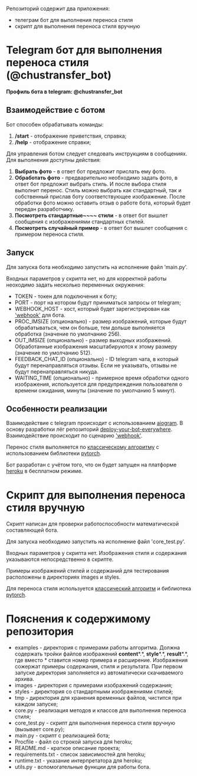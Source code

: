 Репозиторий содержит два приложения:
* телеграм бот для выполнения переноса стиля
* скрипт для выполнения переноса стиля вручную

# Telegram бот для выполнения переноса стиля (@chustransfer_bot) 
**Профиль бота в telegram: @chustransfer_bot**

## Взаимодействие с ботом
Бот способен обрабатывать команды:
1. **/start** - отображение приветствия, справка;
1. **/help** - отображение справки;

Для управления ботом следует следовать инструкциям в сообщениях.
Для выполнения доступны действия:
1. **Выбрать фото** - в ответ бот предложит прислать ему фото.
1. **Обработать фото** - предварительно необходимо задать фото, в ответ бот предложит выбрать стиль.
И после выбора стиля выполнит перенос. Стиль можно выбрать как стандартный, так и собственный
прислав боту соответствующее изображение. После обработки фото можно оставить отзыв о работе бота,
который будет передан разработчику.
1. **Посмотреть стандартные~~~~ стили** - в ответ бот вышлет сообщения с изображениями стандартных стилей.
1. **Посмотреть случайный пример** - в ответ бот вышлет сообщения с примером переноса стиля.
  

## Запуск
Для запуска бота необходимо запустить на исполнение файл 'main.py'.

Входных параметров у скрипта нет, но для корректной работы неоходимо задать
несколько переменных окружения:
* TOKEN - токен для подключения к боту;
* PORT - порт на котором будут приниматься запросы от telegram;
* WEBHOOK_HOST - хост, который будет зарегистрирован как 
['webhook'](https://groosha.gitbook.io/telegram-bot-lessons/chapter4) для бота.
* PROC_IMSIZE (опционально) - размер изображений, которые будут обрабатываться,
чем он больше, тем дольше выполняется обработка (значение по умолчанию 256).
* OUT_IMSIZE (опционально) - размер выходных изображений. 
Обработанные изображения масштабируются к этому размеру (значение по умолчанию 512).
* FEEDBACK_CHAT_ID (опционально) - ID telegram чата, в который будут перенаправляться отзывы.
Если не указывать, отзывы не будут перенаправляться никуда.
* WAITING_TIME (опционально) - примерное время обработки одного изображения, используется для
предупреждения пользователя о времени ожидания, минуты (значение по умолчанию 5 минут).

## Особенности реализации
Взаимодействие с telegram происходит с использованием [aiogram](https://docs.aiogram.dev/en/latest/).
В основу разработки лёг репозиторий [deploy-your-bot-everywhere](https://github.com/deploy-your-bot-everywhere).
Взаимодействие происходит по сценарию ['webhook'](https://groosha.gitbook.io/telegram-bot-lessons/chapter4).

Перенос стиля выполняется по 
[классическому алгоритму](https://pytorch.org/tutorials/advanced/neural_style_tutorial.html)
с использованием библиотеки [pytorch](https://pytorch.org/).

Бот разработан с учётом того, что он будет запущен на платформе [heroku](https://dashboard.heroku.com/apps)
в бесплатном режиме.

# Скрипт для выполнения переноса стиля вручную

Скрипт написан для проверки работоспособности математической составляющей бота.

Для запуска необходимо запустить на исполнение файл 'core_test.py'.

Входных параметров у скрипта нет. Изображения стиля и содержания указываются
непосредственно в скрипте.

Примеры изображений стилей и содержаний для тестирования расположены в директориях
images и styles.

Для переноса стиля используется 
[классический алгоритм](https://pytorch.org/tutorials/advanced/neural_style_tutorial.html)
и библиотека [pytorch](https://pytorch.org/).

# Пояснения к содержимому репозитория
* examples - директория с примерами работы алгоритма.
    Должна содержать тройки файлов изображений **content***.\*, **style***.\*, **result***.\*, 
    где вместо * ставится номер примера и расширение. Изображения сожержат примеры содержания, стиля и результата.
    При первом запуске директория заполняется из автоматически скачиваемого архива.
* images - директория с примерами изображений содержания;
* styles - директория со стандартными изображениями стилей;
* tmp - директория для хранения временных файлов, чистится при каждом запуске;
* core.py - реализация методов и классов для выполнения переноса стиля;
* core_test.py - скрипт для выполнения переноса стиля вручную (вызывает core.py);
* main.py - скрипт с реализацией бота;
* Procfile - файл со строкой запуска для heroku;
* README.md - краткое описание проекта;
* requirements.txt - список зависимостей для heroku;
* runtime.txt - указание интерпретатора для heroku;
* utils.py - вспомогательные функции для работы бота.